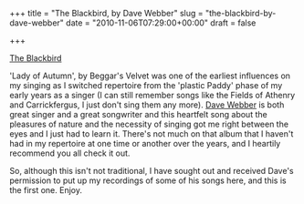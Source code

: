 +++
title = "The Blackbird, by Dave Webber"
slug = "the-blackbird-by-dave-webber"
date = "2010-11-06T07:29:00+00:00"
draft = false

+++

<a class="embed" href="http://soundcloud.com/pdcawley/the-blackbird">The Blackbird</a>

'Lady of Autumn', by Beggar's Velvet was one of the earliest influences on my singing as I switched repertoire from the 'plastic Paddy' phase of my early years as a singer (I can still remember songs like the Fields of Athenry and Carrickfergus, I just don't sing them any more). [Dave Webber](http://www.oldandnewtradition.com/daveandanni) is both great singer and a great songwriter and this heartfelt song about the pleasures of nature and the necessity of singing got me right between the eyes and I just had to learn it. There's not much on that album that I haven't had in my repertoire at one time or another over the years, and I heartily recommend you all check it out.

So, although this isn't not traditional, I have sought out and received Dave's permission to put up my recordings of some of his songs here, and this is the first one. Enjoy.
